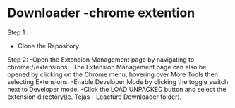 # Downloader -chrome extention

Step 1 : 
  - Clone the Repository
  
Step 2:
  -Open the Extension Management page by navigating to chrome://extensions.
  -The Extension Management page can also be opened by clicking on the Chrome menu, hovering over More Tools then selecting Extensions.
  -Enable Developer Mode by clicking the toggle switch next to Developer mode.
  -Click the LOAD UNPACKED button and select the extension directory(ie. Tejas - Leacture Downloader folder).
